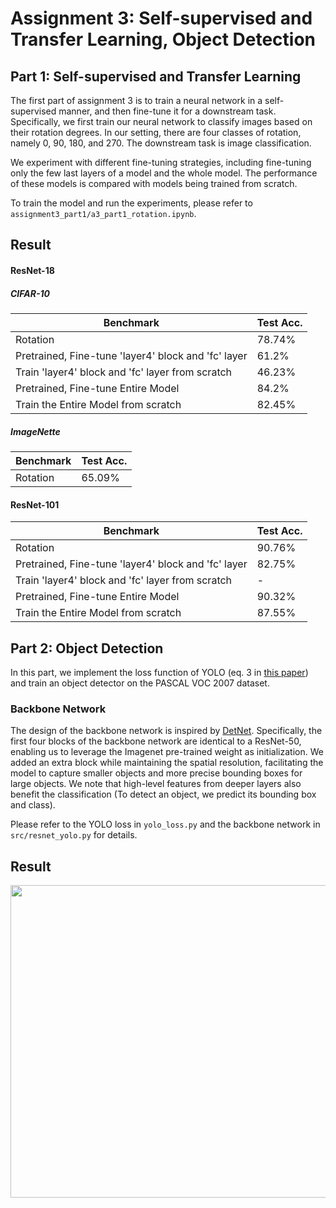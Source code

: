 # Assignment 3: Self-supervised and Transfer Learning, Object Detection
## Part 1: Self-supervised and Transfer Learning
The first part of assignment 3 is to train a neural network in a self-supervised manner, and then fine-tune it for a downstream task. Specifically, we first train our neural network to classify images based on their rotation degrees. In our setting, there are four classes of rotation, namely 0, 90, 180, and 270. The downstream task is image classification. 

We experiment with different fine-tuning strategies, including fine-tuning only the few last layers of a model and the whole model. The performance of these models is compared with models being trained from scratch.  

To train the model and run the experiments, please refer to `assignment3_part1/a3_part1_rotation.ipynb`. 

## Result
#### ResNet-18

##### CIFAR-10
| Benchmark | Test Acc. |
|---------|-----------|
| Rotation | 78.74% |
|    Pretrained, Fine-tune 'layer4' block and 'fc' layer     |     61.2%      |
|    Train 'layer4' block and 'fc' layer from scratch    |     46.23%      |
|    Pretrained, Fine-tune Entire Model     |     84.2%      |
|    Train the Entire Model from scratch    |     82.45%      |

##### ImageNette
| Benchmark | Test Acc. |
|---------|-----------|
| Rotation | 65.09% |

#### ResNet-101
| Benchmark | Test Acc. |
|---------|-----------|
| Rotation | 90.76% |
|    Pretrained, Fine-tune 'layer4' block and 'fc' layer     |     82.75%      |
|    Train 'layer4' block and 'fc' layer from scratch    |     -      |
|    Pretrained, Fine-tune Entire Model     |     90.32%      |
|    Train the Entire Model from scratch    |     87.55%      |

## Part 2: Object Detection
In this part, we implement the loss function of YOLO (eq. 3 in [this paper](https://pjreddie.com/media/files/papers/yolo_1.pdf)) and train an object detector on the PASCAL VOC 2007 dataset. 

### Backbone Network
The design of the backbone network is inspired by [DetNet](https://arxiv.org/abs/1804.06215). Specifically, the first four blocks of the backbone network are identical to a ResNet-50, enabling us to leverage the Imagenet pre-trained weight as initialization. We added an extra block while maintaining the spatial resolution, facilitating the model to capture smaller objects and more precise bounding boxes for large objects. We note that high-level features from deeper layers also benefit the classification (To detect an object, we predict its bounding box and class).

Please refer to the YOLO loss in `yolo_loss.py` and the backbone network in `src/resnet_yolo.py` for details. 

## Result

<img height="500" width="750" alt="" src="output/output.gif" />